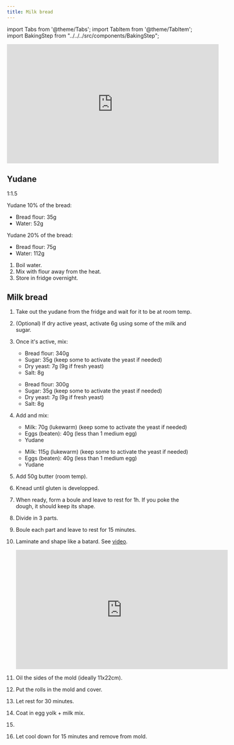 ```yaml
---
title: Milk bread
---
```


import Tabs from '@theme/Tabs';
import TabItem from '@theme/TabItem';
import BakingStep from "../../../src/components/BakingStep";

<div class="youtube-video-container">
<iframe width="560" height="315" src="https://www.youtube.com/embed/lD7a8wfJeWU" title="YouTube video player" frameborder="0" allow="accelerometer; autoplay; clipboard-write; encrypted-media; gyroscope; picture-in-picture; web-share" allowFullScreen></iframe>
</div>

## Yudane

1:1.5

<Tabs className="small" groupId="mygroup">
<TabItem value="10%" label="10%" default>

Yudane 10% of the bread:

- Bread flour: 35g
- Water: 52g

</TabItem>
<TabItem value="20%" label="20%">

Yudane 20% of the bread:

- Bread flour: 75g
- Water: 112g

</TabItem>
</Tabs>

1. Boil water.
1. Mix with flour away from the heat.
1. Store in fridge overnight.

## Milk bread

1. Take out the yudane from the fridge and wait for it to be at room temp.
1. (Optional) If dry active yeast, activate 6g using some of the milk and sugar.
1. Once it's active, mix:

   <Tabs className="small" groupId="mygroup">
   <TabItem value="10%" label="10%" default>

   - Bread flour: 340g
   - Sugar: 35g (keep some to activate the yeast if needed)
   - Dry yeast: 7g (9g if fresh yeast)
   - Salt: 8g

   </TabItem>
   <TabItem value="20%" label="20%">

   - Bread flour: 300g
   - Sugar: 35g (keep some to activate the yeast if needed)
   - Dry yeast: 7g (9g if fresh yeast)
   - Salt: 8g

   </TabItem>
   </Tabs>

1. Add and mix:

   <Tabs className="small" groupId="mygroup">
   <TabItem value="10%" label="10%" default>

   - Milk: 70g (lukewarm) (keep some to activate the yeast if needed)
   - Eggs (beaten): 40g (less than 1 medium egg)
   - Yudane

   </TabItem>
   <TabItem value="20%" label="20%">

   - Milk: 115g (lukewarm) (keep some to activate the yeast if needed)
   - Eggs (beaten): 40g (less than 1 medium egg)
   - Yudane

   </TabItem>
   </Tabs>

1. Add 50g butter (room temp).
1. Knead until gluten is developped.
1. When ready, form a boule and leave to rest for 1h. If you poke the dough, it should keep its shape.
1. Divide in 3 parts.
1. Boule each part and leave to rest for 15 minutes.
1. Laminate and shape like a batard. See [video](https://youtu.be/tc3coiL36Cg?t=246).
   <div class="youtube-video-container">
   <iframe width="560" height="315" src="https://www.youtube.com/embed/tc3coiL36Cg?start=246" frameborder="0" allow="accelerometer; autoplay; clipboard-write; encrypted-media; gyroscope; picture-in-picture" allowFullScreen></iframe>
   </div>
1. Oil the sides of the mold (ideally 11x22cm).
1. Put the rolls in the mold and cover.
1. Let rest for 30 minutes.
1. Coat in egg yolk + milk mix.
1. <BakingStep temp="170" time="25-30min" preheat />

1. Let cool down for 15 minutes and remove from mold.

